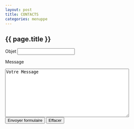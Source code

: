 ```yaml
---
layout: post
title: CONTACTS
categories: menuppe
---
```


## {{ page.title }}

<form action="mailto:promotion.portoetenvirons@gmail.com" markdown="1">
<label for="subject" markdown="1">Objet </label> 
<input id="subject" type="text" name="subject" markdown="1" maxlength="40" />
<br/>

<label for="body" markdown="1">Message </label> 
<textarea id="body" name="body" rows="10" cols="47" markdown="1">Votre Message</textarea>
<br/>

<input type="submit" markdown="1" value="Envoyer formulaire" />
<input type="reset" markdown="1" value="Effacer" />
<br/>
</form>
